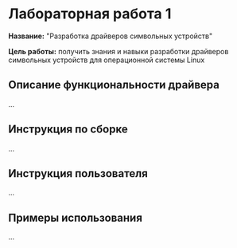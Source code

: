 # Лабораторная работа 1

**Название:** "Разработка драйверов символьных устройств"

**Цель работы:** получить знания и навыки разработки драйверов символьных устройств для операционной системы Linux

## Описание функциональности драйвера

...

## Инструкция по сборке

...

## Инструкция пользователя

...

## Примеры использования

...
